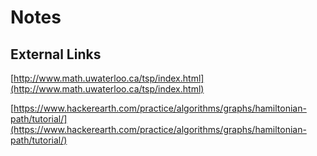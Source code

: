 # Notes

## External Links

[http://www.math.uwaterloo.ca/tsp/index.html](http://www.math.uwaterloo.ca/tsp/index.html)

[https://www.hackerearth.com/practice/algorithms/graphs/hamiltonian-path/tutorial/](https://www.hackerearth.com/practice/algorithms/graphs/hamiltonian-path/tutorial/)
